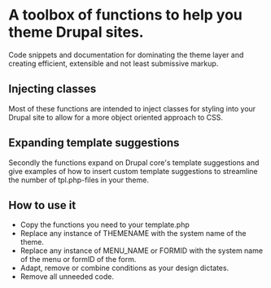 # A toolbox of functions to help you theme Drupal sites.

Code snippets and documentation for dominating the theme layer and creating efficient, extensible and not least submissive markup.

## Injecting classes
Most of these functions are intended to inject classes for styling into your Drupal site to allow for a more object oriented approach to CSS.

## Expanding template suggestions
Secondly the functions expand on Drupal core's template suggestions and give examples of how to insert custom template suggestions to streamline the number of tpl.php-files in your theme.

## How to use it
 - Copy the functions you need to your template.php
 - Replace any instance of THEMENAME with the system name of the theme.
 - Replace any instance of MENU_NAME or FORMID with the system name of the menu or formID of the form.
 - Adapt, remove or combine conditions as your design dictates.
 - Remove all unneeded code.